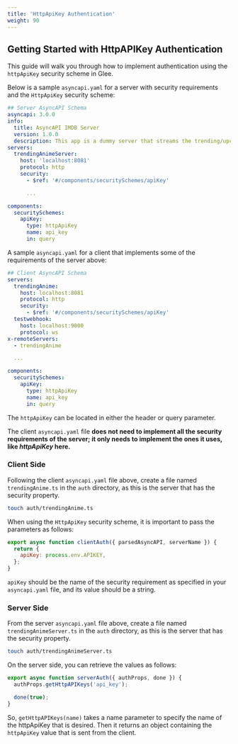 ```yaml
---
title: 'HttpApiKey Authentication'
weight: 90
---
```


## Getting Started with HttpAPIKey Authentication

This guide will walk you through how to implement authentication using the `httpApiKey` security scheme in Glee.

Below is a sample `asyncapi.yaml` for a server with security requirements and the `HttpApiKey` security scheme:

```yaml
## Server AsyncAPI Schema
asyncapi: 3.0.0
info:
  title: AsyncAPI IMDB Server
  version: 1.0.0
  description: This app is a dummy server that streams the trending/upcoming anime.
servers:
  trendingAnimeServer:
    host: 'localhost:8081'
    protocol: http
    security:
      - $ref: '#/components/securitySchemes/apiKey'

      ...

components:
  securitySchemes:
    apiKey:
      type: httpApiKey
      name: api_key
      in: query

```

A sample `asyncapi.yaml` for a client that implements some of the requirements of the server above:

```yaml
## Client AsyncAPI Schema
servers:
  trendingAnime:
    host: localhost:8081
    protocol: http
    security:
      - $ref: '#/components/securitySchemes/apiKey'
  testwebhook:
    host: localhost:9000
    protocol: ws
x-remoteServers:
  - trendingAnime

  ...

components:
  securitySchemes:
    apiKey:
      type: httpApiKey
      name: api_key
      in: query

```

The `httpApiKey` can be located in either the header or query parameter.

The client `asyncapi.yaml` file **does not need to implement all the security requirements of the server; it only needs to implement the ones it uses, like _httpApiKey_ here.**

### Client Side

Following the client `asyncapi.yaml` file above, create a file named `trendingAnime.ts` in the `auth` directory, as this is the server that has the security property.

```bash
touch auth/trendingAnime.ts
```

When using the `HttpApiKey` security scheme, it is important to pass the parameters as follows:

```js
export async function clientAuth({ parsedAsyncAPI, serverName }) {
  return {
    apiKey: process.env.APIKEY,
  };
}
```

`apiKey` should be the name of the security requirement as specified in your `asyncapi.yaml` file, and its value should be a string.

### Server Side

From the server `asyncapi.yaml` file above, create a file named `trendingAnimeServer.ts` in the `auth` directory, as this is the server that has the security property.

```bash
touch auth/trendingAnimeServer.ts
```

On the server side, you can retrieve the values as follows:

```js
export async function serverAuth({ authProps, done }) {
  authProps.getHttpAPIKeys('api_key');

  done(true);
}
```

So, `getHttpAPIKeys(name)` takes a name parameter to specify the name of the httpApiKey that is desired. Then it returns an object containing the `httpApiKey` value that is sent from the client.
